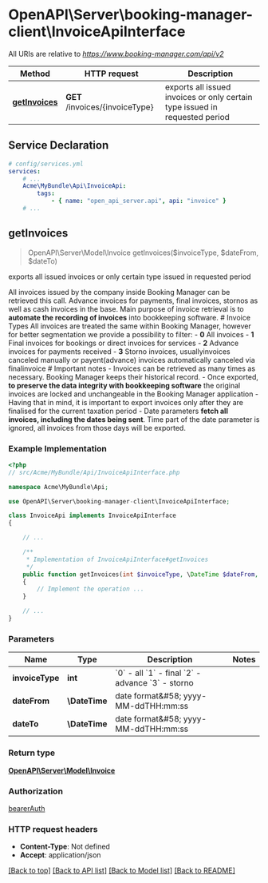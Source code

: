 # OpenAPI\Server\booking-manager-client\InvoiceApiInterface

All URIs are relative to *https://www.booking-manager.com/api/v2*

Method | HTTP request | Description
------------- | ------------- | -------------
[**getInvoices**](InvoiceApiInterface.md#getInvoices) | **GET** /invoices/{invoiceType} | exports all issued invoices or only certain type issued in requested period


## Service Declaration
```yaml
# config/services.yml
services:
    # ...
    Acme\MyBundle\Api\InvoiceApi:
        tags:
            - { name: "open_api_server.api", api: "invoice" }
    # ...
```

## **getInvoices**
> OpenAPI\Server\Model\Invoice getInvoices($invoiceType, $dateFrom, $dateTo)

exports all issued invoices or only certain type issued in requested period

All invoices issued by the company inside Booking Manager can be retrieved this call. Advance invoices for payments, final invoices, stornos as well as cash invoices in the base.  Main purpose of invoice retrieval is to **automate the recording of invoices** into bookkeeping software.  # Invoice Types All invoices are treated the same within Booking Manager, however for better segmentation we provide a possibility to filter: - **0** All invoices - **1** Final invoices for bookings or direct  invoices for services - **2** Advance invoices for payments received - **3** Storno invoices, usuallyinvoices canceled  manually or payent(advance) invoices automatically canceled via finalinvoice # Important notes - Invoices can be retrieved as many times as necessary. Booking Manager keeps their historical record. - Once exported, **to preserve the data integrity with bookkeeping software** the original invoices are locked and unchangeable in the Booking Manager application - Having that in mind, it is important to export invoices only after they are finalised for the current taxation period - Date parameters **fetch all invoices, including the dates being sent**. Time part of the date parameter is ignored, all invoices from those days will be exported.

### Example Implementation
```php
<?php
// src/Acme/MyBundle/Api/InvoiceApiInterface.php

namespace Acme\MyBundle\Api;

use OpenAPI\Server\booking-manager-client\InvoiceApiInterface;

class InvoiceApi implements InvoiceApiInterface
{

    // ...

    /**
     * Implementation of InvoiceApiInterface#getInvoices
     */
    public function getInvoices(int $invoiceType, \DateTime $dateFrom, \DateTime $dateTo, int &$responseCode, array &$responseHeaders): array|object|null
    {
        // Implement the operation ...
    }

    // ...
}
```

### Parameters

Name | Type | Description  | Notes
------------- | ------------- | ------------- | -------------
 **invoiceType** | **int**| &#x60;0&#x60; - all &#x60;1&#x60; - final &#x60;2&#x60; - advance &#x60;3&#x60; - storno |
 **dateFrom** | **\DateTime**| date format&amp;#58; yyyy-MM-ddTHH:mm:ss |
 **dateTo** | **\DateTime**| date format&amp;#58; yyyy-MM-ddTHH:mm:ss |

### Return type

[**OpenAPI\Server\Model\Invoice**](../Model/Invoice.md)

### Authorization

[bearerAuth](../../README.md#bearerAuth)

### HTTP request headers

 - **Content-Type**: Not defined
 - **Accept**: application/json

[[Back to top]](#) [[Back to API list]](../../README.md#documentation-for-api-endpoints) [[Back to Model list]](../../README.md#documentation-for-models) [[Back to README]](../../README.md)

